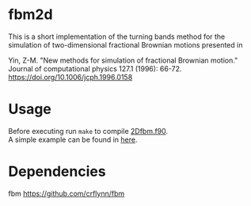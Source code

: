 # fbm2d
This is a short implementation of the turning bands method for the simulation of two-dimensional fractional Brownian motions presented in 

Yin, Z-M. "New methods for simulation of fractional Brownian motion." Journal of computational physics 127.1 (1996): 66-72.
https://doi.org/10.1006/jcph.1996.0158

# Usage
Before executing run `make` to compile [2Dfbm.f90](2Dfbm.f90).  
A simple example can be found in [here](example.py).

# Dependencies
fbm https://github.com/crflynn/fbm
